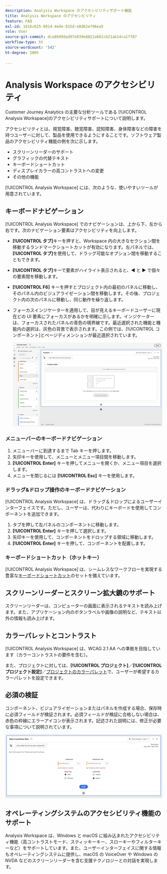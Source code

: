 ```yaml
---
description: Analysis Workspace のアクセシビリティサポート機能
title: Analysis Workspace のアクセシビリティ
feature: FAQ
exl-id: 1616c625-8914-4ede-815d-e8d62e796ea5
role: User
source-git-commit: dca8b99dad97e939e8021a681cb21ab14ca1ff87
workflow-type: ht
source-wordcount: '542'
ht-degree: 100%

---
```


# Analysis Workspace のアクセシビリティ

Customer Journey Analytics の主要な分析ツールである [!UICONTROL Analysis Workspace]のアクセシビリティサポートについて説明します。

アクセシビリティとは、視覚障害、聴覚障害、認知障害、身体障害などの障害を持つユーザーに対して、製品を使用できるようにすることです。ソフトウェア製品のアクセシビリティ機能の例を次に示します。

* スクリーンリーダーのサポート
* グラフィックの代替テキスト
* キーボードショートカット
* ディスプレイカラーの高コントラストへの変更
* その他の機能

[!UICONTROL Analysis Workspace] には、次のような、使いやすいツールが用意されています。

## キーボードナビゲーション

[!UICONTROL Analysis Workspace] でのナビゲーションは、上から下、左から右です。次のナビゲーション要素はアクセシビリティを向上します。

* **[!UICONTROL タブ]**&#x200B;キーを押すと、Workspace 内の大きなセクション間を移動するランドマークショートカットが有効になります。左パネルでは、**[!UICONTROL タブ]**&#x200B;を使用して、ドラッグ可能なオプション間を移動することもできます。
* **[!UICONTROL タブ]**&#x200B;キーで要素がハイライト表示されると、◀︎ と ▶︎ で個々の要素間を移動します。
* **[!UICONTROL F6]** キーを押すとプロジェクト内の最初のパネルに移動し、そのパネル内のビジュアライゼーション間を移動します。その後、プロジェクト内の次のパネルに移動し、同じ動作を繰り返します。
* フォーカスインジケーターを適用して、目が見えるキーボードユーザーに現在どの UI 要素にフォーカスがあるかを明確に示します。インジケーターは、フォーカスされたパネルの青色の境界線です。最近選択された機能と機能内の選択は、灰色の背景で表示されます。この例では、[!UICONTROL コンポーネント]とページディメンションが最近選択されています。

  ![フリーフォームテーブル周囲の青い境界線のフォーカスインジケーターを表示するフリーフォームテーブル。](assets/focus-indicator.png)

### メニューバーのキーボードナビゲーション

1. メニューバーに到達するまで Tab キーを押します。
1. 矢印キーを使用して、メニューとメニュー項目間を移動します。
1. **[!UICONTROL Enter]** キーを押してメニューを開くか、メニュー項目を選択します。
1. メニューを閉じるには **[!UICONTROL Esc]** キーを使用します。

### ドラッグ&amp;ドロップ操作のキーボードナビゲーション

[!UICONTROL Analysis Workspace] は、ドラッグ＆ドロップによるユーザーインターフェイスです。ただし、ユーザーは、代わりにキーボードを使用してコンポーネントを追加できます。

1. タブを押して左パネルのコンポーネントに移動します。
1. **[!UICONTROL Enter]** キーを押して選択します。
1. 矢印キーを使用して、コンポーネントをドロップする領域に移動します。
1. **[!UICONTROL Enter]** キーを押して、コンポーネントを配置します。

### キーボードショートカット（ホットキー）

[!UICONTROL Analysis Workspace] は、シームレスなワークフローを実現する豊富な[キーボードショートカット](/help/analysis-workspace/build-workspace-project/fa-shortcut-keys.md)のセットを備えています。

## スクリーンリーダーとスクリーン拡大鏡のサポート

スクリーンリーダーは、コンピューターの画面に表示されるテキストを読み上げます。また、アプリケーション内のボタンラベルや画像の説明など、テキスト以外の情報も読み上げます。

## カラーパレットとコントラスト

[!UICONTROL Analysis Workspace] は、WCAG 2.1 AA への準拠を目指しています（カラーコントラストの要件を含む）。

また、プロジェクトに対しては、**[!UICONTROL プロジェクト]**／**[!UICONTROL プロジェクト設定]**／[プロジェクトのカラーパレット](/help/analysis-workspace/build-workspace-project/color-palettes.md)で、ユーザーが希望するカラーパレットを設定できます。

## 必須の検証

コンポーネント、ビジュアライゼーションまたはパネルを作成する場合、保存時に必須フィールドが検証されます。必須フィールドが検証に合格しない場合は、赤色の枠線にエラーアイコンが表示されます。記述された説明には、修正が必要な事項について説明されています。

![セグメントビルダーとエラー検証インジケーター。](assets/error-validation.png)

## オペレーティングシステムのアクセシビリティ機能のサポート

Analysis Workspace は、Windows と macOS に組み込まれたアクセシビリティ機能（高コントラストモード、スティッキーキー、スローキーやフィルターキーなど）をサポートしています。また、ユーザーインターフェイスに関する情報もオペレーティングシステムに提供し、macOS の VoiceOver や Windows の NVDA などのスクリーンリーダーを含む支援テクノロジーとの対話を実現します。
